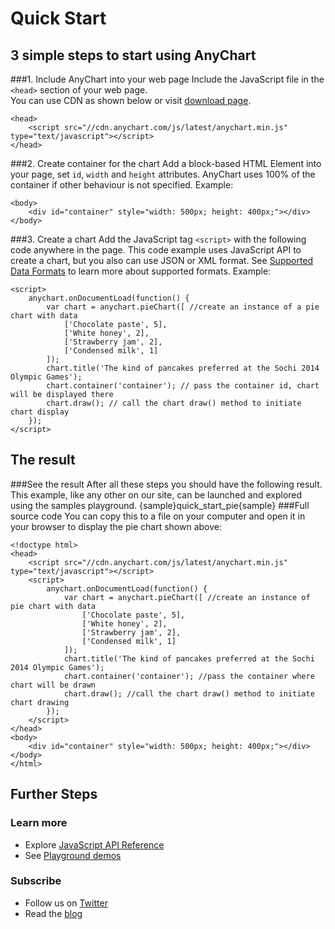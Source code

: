 Quick Start
===========
  
## 3 simple steps to start using AnyChart
###1. Include AnyChart into your web page
Include the JavaScript file in the `<head>` section of your web page.  
You can use CDN as shown below or visit [download page](./Downloading_AnyChart).  
```
<head>
    <script src="//cdn.anychart.com/js/latest/anychart.min.js" type="text/javascript"></script> 
</head>
```
###2. Create container for the chart
Add a block-based HTML Element into your  page, set `id`, `width` and `height` attributes. AnyChart uses 100% of the container if other behaviour is not specified. 
Example:
```
<body>
    <div id="container" style="width: 500px; height: 400px;"></div>
</body>
```  
###3. Create a chart
Add the JavaScript tag `<script>` with the following code anywhere in the  page. 
This code example uses JavaScript API to create a chart, but you also can use JSON or XML format. See [Supported Data Formats](./Supported_Data_Formats) to learn more about supported formats.
Example:
```
<script>
    anychart.onDocumentLoad(function() {
        var chart = anychart.pieChart([ //create an instance of a pie chart with data
            ['Chocolate paste', 5],
            ['White honey', 2],
            ['Strawberry jam', 2],
            ['Сondensed milk', 1]
        ]);
        chart.title('The kind of pancakes preferred at the Sochi 2014 Olympic Games');
        chart.container('container'); // pass the container id, chart will be displayed there
        chart.draw(); // call the chart draw() method to initiate chart display
    });
</script>
```
  
## The result
###See the result
After all these steps you should have the following result. This example, like any other on our site, can be launched and explored using the samples playground.
{sample}quick\_start\_pie{sample}
###Full source code
You can copy this to a file on your computer and open it in your browser to display the pie chart shown above:  
```
<!doctype html>
<head>
    <script src="//cdn.anychart.com/js/latest/anychart.min.js" type="text/javascript"></script> 
    <script>
        anychart.onDocumentLoad(function() {
            var chart = anychart.pieChart([ //create an instance of pie chart with data
                ['Chocolate paste', 5],
                ['White honey', 2],
                ['Strawberry jam', 2],
                ['Сondensed milk', 1]
            ]);
            chart.title('The kind of pancakes preferred at the Sochi 2014 Olympic Games');
            chart.container('container'); //pass the container where chart will be drawn
            chart.draw(); //call the chart draw() method to initiate chart drawing
        });
    </script>
</head>
<body>
	<div id="container" style="width: 500px; height: 400px;"></div>
</body>
</html>
```
  
## Further Steps
### Learn more
* Explore [JavaScript API Reference](http://api.anychart.com/)
* See [Playground demos](http://playground.anychart.com/)

### Subscribe
* Follow us on [Twitter](https://twitter.com/intent/follow?&screen_name=anychart&original_referer=http%3A%2F%2Fdocs.anychart.com)
* Read the [blog](http://www.anychart.com/blog/)



